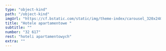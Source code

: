 ```yaml
---
type: "object-kind"
path: "/object-kind"
imgUrl: "https://cf.bstatic.com/static/img/theme-index/carousel_320x240/bg_aparthotel/10e092f390b128dcff92727912299eef7824b751.jpg"
title: "Hotele apartamentowe "
subtitle: ""
number: "32 617"
rest: "hoteli apartamentowych" 
extra: ""
---
```

